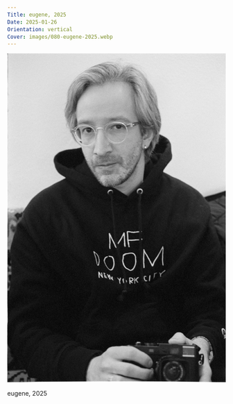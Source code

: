 ```yaml
---
Title: eugene, 2025
Date: 2025-01-26
Orientation: vertical
Cover: images/080-eugene-2025.webp
---
```


![euhene, 2025](images/080-eugene-2025@2x.webp)

eugene, 2025
